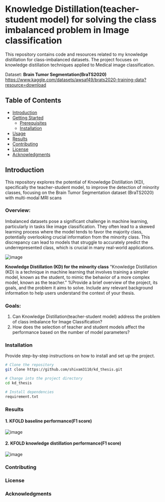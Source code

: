 # Knowledge Distillation(teacher-student model) for solving the class imbalanced problem in Image classification

This repository contains code and resources related to my knowledge distillation for class-imbalanced datasets. The project focuses on knowledge distillation techniques applied to Medical image classification.


Dataset: **Brain Tumor Segmentation(BraTS2020)**  
          https://www.kaggle.com/datasets/awsaf49/brats2020-training-data?resource=download

## Table of Contents

- [Introduction](#introduction)
- [Getting Started](#getting-started)
  - [Prerequisites](#prerequisites)
  - [Installation](#installation)
- [Usage](#usage)
- [Results](#results)
- [Contributing](#contributing)
- [License](#license)
- [Acknowledgments](#acknowledgments)

## Introduction
This repository explores the potential of Knowledge Distillation (KD), specifically the teacher-student model, to improve the detection of minority classes, focusing on the Brain Tumor Segmentation dataset (BraTS2020) with multi-modal MRI scans

### Overview:
Imbalanced datasets pose a significant challenge in machine learning, particularly in tasks like image classification. They often lead to a skewed learning process where the model tends to favor the majority class, potentially overlooking crucial information from the minority class. This discrepancy can lead to models that struggle to accurately predict the underrepresented class, which is crucial in many real-world applications.

![image](https://github.com/shivam3110/kd_thesis/assets/56818878/3474363d-b5e1-4e0d-ae2b-65c2aa909bd7)

**Knowledge Distillation (KD) for the minority class**
“Knowledge Distillation (KD) is a technique in machine learning that involves training a simpler model, known as the student, to mimic the behavior of a more complex model, known as the teacher.”
%Provide a brief overview of the project, its goals, and the problem it aims to solve. Include any relevant background information to help users understand the context of your thesis.

### Goals:
1. Can Knowledge Distillation(teacher-student model) address the problem of class imbalance for Image Classification?
2. How does the selection of teacher and student models affect the performance based on the number of model parameters?



### Installation

Provide step-by-step instructions on how to install and set up the project.

```bash
# Clone the repository
git clone https://github.com/shivam3110/kd_thesis.git

# Change into the project directory
cd kd_thesis

# Install dependencies
requirement.txt
```

### Results

#### 1. KFOLD baseline performance(F1 score)
![image](https://github.com/shivam3110/kd_thesis/assets/56818878/a3962cb9-f830-4fcb-9f7b-30895a24f157)
#### 2. KFOLD knowledge distillation performance(F1 score)
![image](https://github.com/shivam3110/kd_thesis/assets/56818878/c19924fc-3a11-443a-95df-8e939aa4092e)


   



### Contributing

### License

### Acknowledgments

